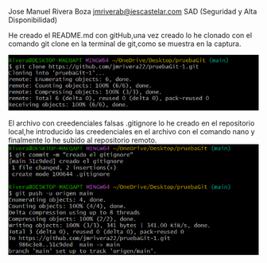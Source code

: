 Jose Manuel Rivera Boza
jmriverab@iescastelar.com
SAD (Seguridad y Alta Disponibilidad)

He creado el README.md con gitHub,una vez creado lo he clonado con el comando git clone en la terminal de git,como se muestra en la captura.

![Captura clone](clone.png)

El archivo con creedenciales falsas .gitignore lo he creado en el repositorio local,he introducido las creedenciales en el archivo con el comando nano y finalmente lo he subido al repositorio remoto.
![Captura subir .gitignore a remoto](capturagitignore.png)
